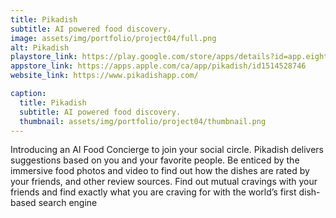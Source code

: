 ```yaml
---
title: Pikadish
subtitle: AI powered food discovery.
image: assets/img/portfolio/project04/full.png
alt: Pikadish
playstore_link: https://play.google.com/store/apps/details?id=app.eightit.pikadishapp
appstore_link: https://apps.apple.com/ca/app/pikadish/id1514528746
website_link: https://www.pikadishapp.com/

caption:
  title: Pikadish
  subtitle: AI powered food discovery.
  thumbnail: assets/img/portfolio/project04/thumbnail.png
---
```

Introducing an AI Food Concierge to join your social circle. Pikadish delivers suggestions based
on you and your favorite people.
Be enticed by the immersive food photos and video to find out how the dishes are rated by your
friends, and other review sources.
Find out mutual cravings with your friends and find exactly what you are craving for with the
world’s first dish-based search engine
